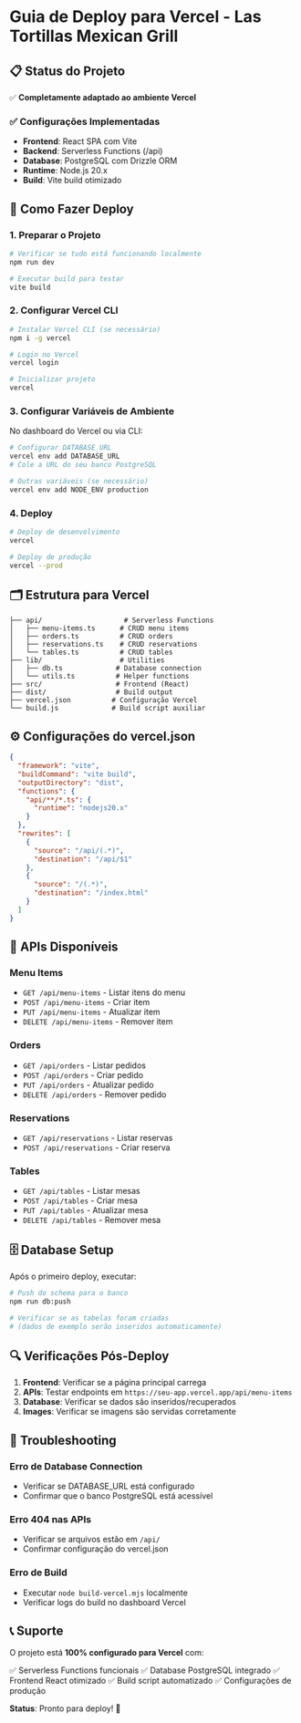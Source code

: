 # Guia de Deploy para Vercel - Las Tortillas Mexican Grill

## 📋 Status do Projeto

✅ **Completamente adaptado ao ambiente Vercel**

### ✅ Configurações Implementadas

- **Frontend**: React SPA com Vite
- **Backend**: Serverless Functions (/api)
- **Database**: PostgreSQL com Drizzle ORM
- **Runtime**: Node.js 20.x
- **Build**: Vite build otimizado

## 🚀 Como Fazer Deploy

### 1. Preparar o Projeto

```bash
# Verificar se tudo está funcionando localmente
npm run dev

# Executar build para testar
vite build
```

### 2. Configurar Vercel CLI

```bash
# Instalar Vercel CLI (se necessário)
npm i -g vercel

# Login no Vercel
vercel login

# Inicializar projeto
vercel
```

### 3. Configurar Variáveis de Ambiente

No dashboard do Vercel ou via CLI:

```bash
# Configurar DATABASE_URL
vercel env add DATABASE_URL
# Cole a URL do seu banco PostgreSQL

# Outras variáveis (se necessário)
vercel env add NODE_ENV production
```

### 4. Deploy

```bash
# Deploy de desenvolvimento
vercel

# Deploy de produção
vercel --prod
```

## 🗂️ Estrutura para Vercel

```
├── api/                    # Serverless Functions
│   ├── menu-items.ts      # CRUD menu items
│   ├── orders.ts          # CRUD orders
│   ├── reservations.ts    # CRUD reservations
│   └── tables.ts          # CRUD tables
├── lib/                   # Utilities
│   ├── db.ts             # Database connection
│   └── utils.ts          # Helper functions
├── src/                  # Frontend (React)
├── dist/                 # Build output
├── vercel.json          # Configuração Vercel
└── build.js             # Build script auxiliar
```

## ⚙️ Configurações do vercel.json

```json
{
  "framework": "vite",
  "buildCommand": "vite build",
  "outputDirectory": "dist",
  "functions": {
    "api/**/*.ts": {
      "runtime": "nodejs20.x"
    }
  },
  "rewrites": [
    {
      "source": "/api/(.*)",
      "destination": "/api/$1"
    },
    {
      "source": "/(.*)",
      "destination": "/index.html"
    }
  ]
}
```

## 🔌 APIs Disponíveis

### Menu Items
- `GET /api/menu-items` - Listar itens do menu
- `POST /api/menu-items` - Criar item
- `PUT /api/menu-items` - Atualizar item
- `DELETE /api/menu-items` - Remover item

### Orders
- `GET /api/orders` - Listar pedidos
- `POST /api/orders` - Criar pedido
- `PUT /api/orders` - Atualizar pedido
- `DELETE /api/orders` - Remover pedido

### Reservations
- `GET /api/reservations` - Listar reservas
- `POST /api/reservations` - Criar reserva

### Tables
- `GET /api/tables` - Listar mesas
- `POST /api/tables` - Criar mesa
- `PUT /api/tables` - Atualizar mesa
- `DELETE /api/tables` - Remover mesa

## 🗄️ Database Setup

Após o primeiro deploy, executar:

```bash
# Push do schema para o banco
npm run db:push

# Verificar se as tabelas foram criadas
# (dados de exemplo serão inseridos automaticamente)
```

## 🔍 Verificações Pós-Deploy

1. **Frontend**: Verificar se a página principal carrega
2. **APIs**: Testar endpoints em `https://seu-app.vercel.app/api/menu-items`
3. **Database**: Verificar se dados são inseridos/recuperados
4. **Images**: Verificar se imagens são servidas corretamente

## 🐛 Troubleshooting

### Erro de Database Connection
- Verificar se DATABASE_URL está configurado
- Confirmar que o banco PostgreSQL está acessível

### Erro 404 nas APIs
- Verificar se arquivos estão em `/api/`
- Confirmar configuração do vercel.json

### Erro de Build
- Executar `node build-vercel.mjs` localmente
- Verificar logs do build no dashboard Vercel

## 📞 Suporte

O projeto está **100% configurado para Vercel** com:

✅ Serverless Functions funcionais
✅ Database PostgreSQL integrado
✅ Frontend React otimizado
✅ Build script automatizado
✅ Configurações de produção

**Status**: Pronto para deploy! 🚀